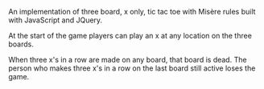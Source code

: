 An implementation of three board, x only, tic tac toe with Misère rules built with JavaScript and JQuery.

At the start of the game players can play an x at any location on the three boards.

When three x's in a row are made on any board, that board is dead. The person who makes three x's in a row on the last board still active loses the game.
